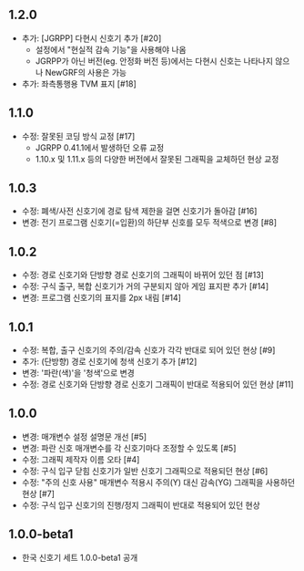 1.2.0
-----
 * 추가: [JGRPP] 다현시 신호기 추가 [#20]
   - 설정에서 "현실적 감속 기능"을 사용해야 나옴
   - JGRPP가 아닌 버전(eg. 안정화 버전 등)에서는 다현시 신호는 나타나지 않으나 NewGRF의 사용은 가능
 * 추가: 좌측통행용 TVM 표지 [#18]

1.1.0
-----
 * 수정: 잘못된 코딩 방식 교정 [#17]
   - JGRPP 0.41.1에서 발생하던 오류 교정
   - 1.10.x 및 1.11.x 등의 다양한 버전에서 잘못된 그래픽을 교체하던 현상 교정

1.0.3
-----
 * 수정: 폐색/사전 신호기에 경로 탐색 제한을 걸면 신호기가 돌아감 [#16]
 * 변경: 전기 프로그램 신호기(=입환)의 하단부 신호를 모두 적색으로 변경 [#8]

1.0.2
-----
 * 수정: 경로 신호기와 단방향 경로 신호기의 그래픽이 바뀌어 있던 점 [#13]
 * 수정: 구식 출구, 복합 신호기가 거의 구분되지 않아 게임 표지판 추가 [#14]
 * 변경: 프로그램 신호기의 표지를 2px 내림 [#14]

1.0.1
-----
 * 수정: 복합, 출구 신호기의 주의/감속 신호가 각각 반대로 되어 있던 현상 [#9]
 * 추가: (단방향) 경로 신호기에 청색 신호기 추가 [#12]
 * 변경: '파란(색)'을 '청색'으로 변경
 * 수정: 경로 신호기와 단방향 경로 신호기 그래픽이 반대로 적용되어 있던 현상 [#11]

1.0.0
-----
 * 변경: 매개변수 설정 설명문 개선 [#5]
 * 변경: 파란 신호 매개변수를 각 신호기마다 조정할 수 있도록 [#5]
 * 수정: 그래픽 제작자 이름 오타 [#4]
 * 수정: 구식 입구 닫힘 신호기가 일반 신호기 그래픽으로 적용되던 현상 [#6]
 * 수정: "주의 신호 사용" 매개변수 적용시 주의(Y) 대신 감속(YG) 그래픽을 사용하던 현상 [#7]
 * 수정: 구식 입구 신호기의 진행/정지 그래픽이 반대로 적용되어 있던 현상

1.0.0-beta1
-----
 * 한국 신호기 세트 1.0.0-beta1 공개